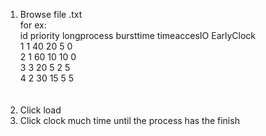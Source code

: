 1. Browse file .txt </br>
  for ex:</br>
        id priority longprocess bursttime timeaccesIO EarlyClock </br>
        1	1	40	20	5	0</br>
        2	1	60	10	10	0</br>
        3	3	20	5	2	5</br>
        4	2	30	15	5	5</br>
      </br>
      </br>
2. Click load</br>
3. Click clock much time until the process has the finish</br>
